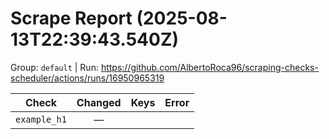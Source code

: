 # Scrape Report (2025-08-13T22:39:43.540Z)

Group: `default`  |  Run: https://github.com/AlbertoRoca96/scraping-checks-scheduler/actions/runs/16950965319

| Check | Changed | Keys | Error |
|---|:---:|:--|:--|
| `example_h1` | — |  |  |

